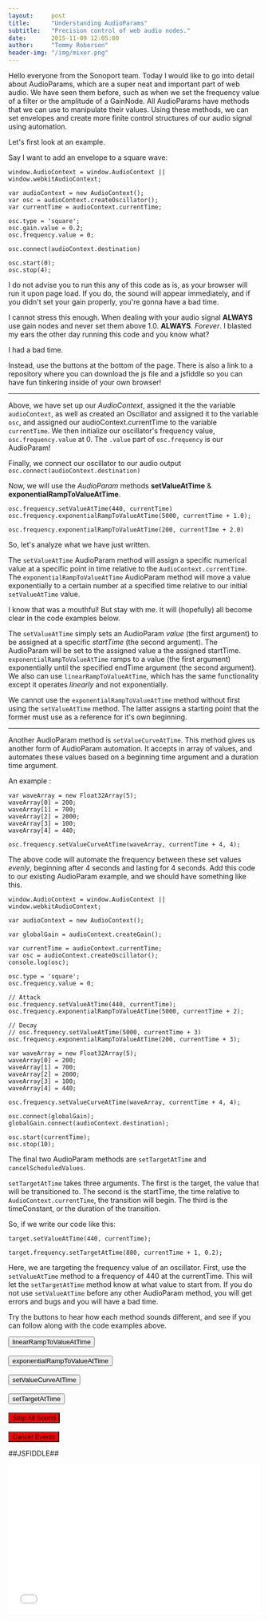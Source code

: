 ```yaml
---
layout:     post
title:      "Understanding AudioParams"
subtitle:   "Precision control of web audio nodes."
date:       2015-11-09 12:05:00
author:     "Tommy Roberson"
header-img: "/img/mixer.png"
---
```


Hello everyone from the Sonoport team. Today I would like to go into detail about AudioParams, which are a super neat and important part of web audio. We have seen them before, such as when we set the frequency value of a filter or the amplitude of a GainNode. All AudioParams have methods that we can use to manipulate their values. Using these methods, we can set envelopes and create more finite control structures of our audio signal using automation.

Let's first look at an example.

Say I want to add an envelope to a square wave:

```
window.AudioContext = window.AudioContext || window.webkitAudioContext;

var audioContext = new AudioContext();
var osc = audioContext.createOscillator();
var currentTime = audioContext.currentTime;

osc.type = 'square';
osc.gain.value = 0.2;
osc.frequency.value = 0;

osc.connect(audioContext.destination)

osc.start(0);
osc.stop(4);

```

I do not advise you to run this any of this code as is, as your browser will run it upon page load. If you do, the sound will appear immediately, and if you didn't set your gain properly, you're gonna have a bad time.

I cannot stress this enough. When dealing with your audio signal **ALWAYS** use gain nodes and never set them above 1.0. **ALWAYS**. *Forever*. I blasted my ears the other day running this code and you know what?

I had a bad time.

Instead, use the buttons at the bottom of the page. There is also a link to a repository where you can download the js file and a jsfiddle so you can have fun tinkering inside of your own browser!
_____

Above, we have set up our *AudioContext*, assigned it the the variable `audioContext`, as well as created an Oscillator and assigned it to the variable `osc`, and assigned our audioContext.currentTime to the variable `currentTime`. We then initialize our oscillator's frequency value, `osc.frequency.value` at 0. The `.value` part of `osc.frequency` is our AudioParam!

Finally, we connect our oscillator to our audio output `osc.connect(audioContext.destination)`

Now, we will use the *AudioParam* methods **setValueAtTime** & **exponentialRampToValueAtTime**.


```
osc.frequency.setValueAtTime(440, currentTime)
osc.frequency.exponentialRampToValueAtTime(5000, currentTime + 1.0);

osc.frequency.exponentialRampToValueAtTime(200, currentTIme + 2.0)

```

So, let's analyze what we have just written.

The `setValueAtTime` AudioParam method will assign a specific numerical value at a specific point in time relative to the `AudioContext.currentTime`. The `exponentialRampToValueAtTime` AudioParam method will move a value exponentially to a certain number at a specified time relative to our initial `setValueAtTime` value.

I know that was a mouthful! But stay with me. It will (hopefully) all become clear in the code examples below.

The `setValueAtTime` simply sets an AudioParam *value* (the first argument) to be assigned at a specific *startTime* (the second argument). The AudioParam will be set to the assigned value a the assigned startTime. `exponentialRampToValueAtTime` ramps to a value (the first argument) exponentially until the specified endTime argument (the second argument). We also can use `linearRampToValueAtTime`, which has the same functionality except it operates *linearly* and not exponentially.

We cannot use the `exponentialRampToValueAtTime` method without first using the `setValueAtTime` method. The latter assigns a starting point that the former must use as a reference for it's own beginning.
_____

Another AudioParam method is `setValueCurveAtTime`. This method gives us another form of AudioParam automation. It accepts in array of values, and automates these values based on a beginning time argument and a duration time argument.

An example :

```
var waveArray = new Float32Array(5);
waveArray[0] = 200;
waveArray[1] = 700;
waveArray[2] = 2000;
waveArray[3] = 100;
waveArray[4] = 440;

osc.frequency.setValueCurveAtTime(waveArray, currentTime + 4, 4);

```
The above code will automate the frequency between these set values *evenly*, beginning after 4 seconds and lasting for 4 seconds. Add this code to our existing AudioParam example, and we should have something like this.

```
window.AudioContext = window.AudioContext || window.webkitAudioContext;

var audioContext = new AudioContext();

var globalGain = audioContext.createGain();

var currentTime = audioContext.currentTime;
var osc = audioContext.createOscillator();
console.log(osc);

osc.type = 'square';
osc.frequency.value = 0;

// Attack
osc.frequency.setValueAtTime(440, currentTime);
osc.frequency.exponentialRampToValueAtTime(5000, currentTime + 2);

// Decay
// osc.frequency.setValueAtTime(5000, currentTime + 3)
osc.frequency.exponentialRampToValueAtTime(200, currentTime + 3);

var waveArray = new Float32Array(5);
waveArray[0] = 200;
waveArray[1] = 700;
waveArray[2] = 2000;
waveArray[3] = 100;
waveArray[4] = 440;

osc.frequency.setValueCurveAtTime(waveArray, currentTime + 4, 4);

osc.connect(globalGain);
globalGain.connect(audioContext.destination);

osc.start(currentTime);
osc.stop(10);

```

The final two AudioParam methods are `setTargetAtTime` and `cancelScheduledValues`.

`setTargetAtTime` takes three arguments. The first is the target, the value that will be transitioned to. The second is the startTime, the time relative to `AudioContext.currentTime`, the transition will begin. The third is the timeConstant, or the duration of the transition.

So, if we write our code like this:

```
target.setValueAtTime(440, currentTime);

target.frequency.setTargetAtTime(880, currentTime + 1, 0.2);
```

Here, we are targeting the frequency value of an oscillator. First, use the `setValueAtTime` method to a frequency of 440 at the currentTime. This will let the `setTargetAtTime` method know at what value to start from. If you do not use `setValueAtTime` before any other AudioParam method, you will get errors and bugs and you will have a bad time.

Try the buttons to hear how each method sounds different, and see if you can follow along with the code examples above.

<button type="button" id="linear" class="btn btn-info btn-lg button-color" >linearRampToValueAtTime</button>
<br>
<br>
<button type="button" id="exp" class="btn btn-info btn-lg button-color" >exponentialRampToValueAtTime</button>
<br>
<br>
<button type="button" id="curv" class="btn btn-info btn-lg button-color" >setValueCurveAtTime</button>
<br>
<br>
<button type="button" id="targ" class="btn btn-info btn-lg button-color" >setTargetAtTime</button>
<br>
<br>
<button type="button" id="stop" class="btn btn-info btn-lg" style="background-color:red" >Stop All Sound</button>
<br>
<br>
<button type="button" id="cancel" class="btn btn-info btn-lg" style="background-color:red" >Cancel Events</button>

##JSFIDDLE##

<iframe width="100%" height="300" src="//jsfiddle.net/thomasroberson1/6rfg7d16/embedded/" allowfullscreen="allowfullscreen" frameborder="0"></iframe>

<script src="js/audioParams.js"></script>
